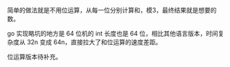 简单的做法就是不用位运算，从每一位分别计算和，模3，最终结果就是想要的数。

go 实现略坑的地方是 64 位机的 int 长度也是 64 位，相比其他语言版本，时间复杂度从 32n 变成 64n，直接拉大了和位运算的速度差距。

位运算版本待补充。
